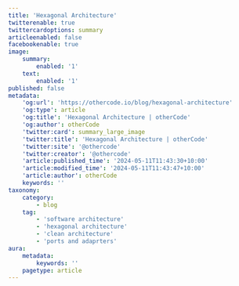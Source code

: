 ```yaml
---
title: 'Hexagonal Architecture'
twitterenable: true
twittercardoptions: summary
articleenabled: false
facebookenable: true
image:
    summary:
        enabled: '1'
    text:
        enabled: '1'
published: false
metadata:
    'og:url': 'https://othercode.io/blog/hexagonal-architecture'
    'og:type': article
    'og:title': 'Hexagonal Architecture | otherCode'
    'og:author': otherCode
    'twitter:card': summary_large_image
    'twitter:title': 'Hexagonal Architecture | otherCode'
    'twitter:site': '@othercode'
    'twitter:creator': '@othercode'
    'article:published_time': '2024-05-11T11:43:30+10:00'
    'article:modified_time': '2024-05-11T11:43:47+10:00'
    'article:author': otherCode
    keywords: ''
taxonomy:
    category:
        - blog
    tag:
        - 'software architecture'
        - 'hexagonal architecture'
        - 'clean architecture'
        - 'ports and adaprters'
aura:
    metadata:
        keywords: ''
    pagetype: article
---
```


